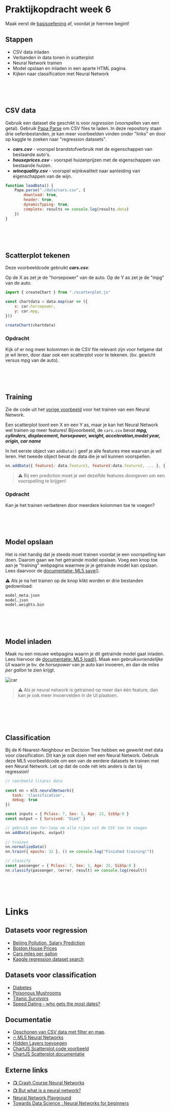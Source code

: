 
# Praktijkopdracht week 6

Maak eerst de [basisoefening](./README.md) af, voordat je hiermee begint!

## Stappen

  - CSV data inladen
  - Verbanden in data tonen in scatterplot
  - Neural Network trainen
  - Model opslaan en inladen in een aparte HTML pagina.
  - Kijken naar classification met Neural Network


<br>
<br>
<br>

## CSV data

Gebruik een dataset die geschikt is voor *regression* (voorspellen van een getal). Gebruik [Papa Parse](https://www.papaparse.com) om CSV files te laden. In deze repository staan drie oefenbestanden, je kan meer voorbeelden vinden onder "links" en door op kaggle te zoeken naar "regression datasets".

- ***cars.csv*** - voorspel brandstofverbruik met de eigenschappen van bestaande auto's.
- ***houseprices.csv*** - voorspel huizenprijzen met de eigenschappen van bestaande huizen.
- ***winequality.csv*** - voorspel wijnkwaliteit naar aanleiding van eigenschappen van de wijn.

```javascript
function loadData() {
    Papa.parse("./data/cars.csv", {
        download: true,
        header: true, 
        dynamicTyping: true,
        complete: results => console.log(results.data)
    })
}
```

<br>
<br>
<br>

## Scatterplot tekenen 

Deze voorbeeldcode gebruikt ***cars.csv***.

Op de X as zet je de "horsepower" van de auto. Op de Y as zet je de "mpg" van de auto. 

```javascript
import { createChart } from "./scatterplot.js"

const chartdata = data.map(car => ({
    x: car.horsepower,
    y: car.mpg,
}))

createChart(chartdata)
```
### Opdracht

Kijk of er nog meer kolommen in de CSV file relevant zijn voor hetgene dat je wil leren, door daar ook een scatterplot voor te tekenen. (bv. gewicht versus mpg van de auto).

<br>
<br>
<br>

## Training

Zie de code uit het [vorige voorbeeld](./README.md) voor het trainen van een Neural Network.

Een scatterplot toont een X en een Y as, maar je kan het Neural Network wel trainen op meer features! Bijvoorbeeld, de `cars.csv` bevat ***mpg, cylinders, displacement, horsepower, weight, acceleration,model year, origin, car name***

In het eerste object van `addData()` geef je alle features mee waarvan je wil leren. Het tweede object bevat de data die je wil kunnen voorspellen.

```javascript
nn.addData({ feature1: data.feature1, feature2:data.feature2, ... }, { label: data.label })
```
> ⚠️ Bij een prediction moet je wel dezelfde features doorgeven om een voorspelling te krijgen!

### Opdracht

Kan je het trainen verbeteren door meerdere kolommen toe te voegen?

<br>
<Br>
<br>

## Model opslaan

Het is niet handig dat je steeds moet trainen voordat je een voorspelling kan doen. Daarom gaan we het getrainde model opslaan. Voeg een knop toe aan je "training" webpagina waarmee je je getrainde model kan opslaan. Lees daarvoor de [documentatie: ML5 save()](https://learn.ml5js.org/#/reference/neural-network?id=save).

⚠️ Als je na het trainen op de knop klikt worden er drie bestanden gedownload:
```bash
model_meta.json
model.json
model.weights.bin
```
<br>
<br>
<br>

## Model inladen

Maak nu een nieuwe webpagina waarin je dit getrainde model gaat inladen. Lees hiervoor de [documentatie: ML5 load()](https://learn.ml5js.org/#/reference/neural-network?id=load). Maak een *gebruiksvriendelijke UI* waarin je bv. de *horsepower* van je auto kan invoeren, en dan de *miles per gallon* te zien krijgt.

![car](../images/carpredict.png)

> ⚠️ Als je neural network is getrained op meer dan één feature, dan kan je ook meer invoervelden in de UI plaatsen.

<br>
<br>
<br>
<br>

## Classification 

Bij de K-Nearest-Neighbour en Decision Tree hebben we gewerkt met data voor classification. Dit kan je ook doen met een Neural Network. Gebruik deze ML5 voorbeeldcode om een van de eerdere datasets te trainen met een Neural Network. Let op dat de code nét iets anders is dan bij regression!
  
```javascript
// voorbeeld titanic data
  
const nn = ml5.neuralNetwork({
   task: 'classification',
   debug: true
})

const inputs = { Pclass: 7, Sex: 1, Age: 22, SibSp:0 }
const output = { Survived: "Died" }

// gebruik een for-loop om alle rijen uit de CSV toe te voegen
nn.addData(inputs, output)
  
// trainen
nn.normalizeData()
nn.train({ epochs: 32 }, () => console.log("Finished training!"))

// classify
const passenger = { Pclass: 7, Sex: 1, Age: 22, SibSp:0 }
nn.classify(passenger, (error, result) => console.log(result))
```

<br>
<br>
<br>



# Links

## Datasets voor regression

- [Beijing Pollution, Salary Prediction](https://www.kaggle.com/ahmettezcantekin/beginner-dataset-v2)
- [Boston House Prices](https://www.kaggle.com/vikrishnan/boston-house-prices)
- [Cars miles per gallon](https://www.kaggle.com/uciml/autompg-dataset)
- [Kaggle regression dataset search](https://www.kaggle.com/search?q=tag%3A%22regression%22+in%3Adatasets)
  
## Datasets voor classification
  
- [Diabetes](https://github.com/HR-CMGT/PRG08-2021-2022/blob/main/week5/oefening/data/diabetes.csv)
- [Poisonous Mushrooms](https://github.com/HR-CMGT/PRG08-2021-2022/blob/main/week5/oefening/data/mushrooms.csv)
- [Titanic Survivors](https://github.com/HR-CMGT/PRG08-2021-2022/blob/main/week5/oefening/data/titanic.csv)
- [Speed Dating - who gets the most dates?](https://www.kaggle.com/datasets/annavictoria/speed-dating-experiment)

## Documentatie

- [Opschonen van CSV data met filter en map](https://github.com/HR-CMGT/PRG08-2020-2021/blob/main/snippets/csv.md).
- [🔥 ML5 Neural Networks](https://learn.ml5js.org/#/reference/neural-network)
- [Hidden Layers toevoegen](https://github.com/HR-CMGT/PRG08-2021-2022/blob/main/snippets/layers.md)
- [ChartJS Scatterplot code voorbeeld](https://github.com/HR-CMGT/PRG08-2021-2022/blob/main/snippets/scatterplot.md)
- [ChartJS Scatterplot documentatie](https://www.chartjs.org/docs/latest/charts/scatter.html)

## Externe links

- [📺 Crash Course Neural Networks](https://www.youtube.com/watch?v=JBlm4wnjNMY)
- [📺  But what is a neural network?](https://www.youtube.com/watch?v=aircAruvnKk)
- [Neural Network Playground](https://playground.tensorflow.org/)
- [Towards Data Science : Neural Networks for beginners](https://towardsdatascience.com/a-beginners-guide-to-neural-networks-d5cf7e369a13)
